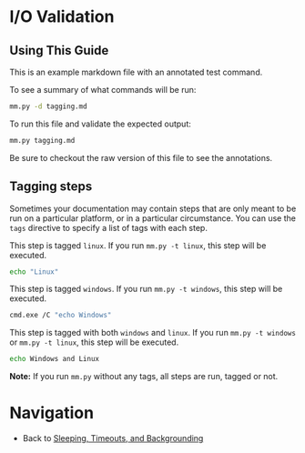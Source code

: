 # I/O Validation

## Using This Guide
This is an example markdown file with an annotated test command.

To see a summary of what commands will be run:

```bash
mm.py -d tagging.md
```

To run this file and validate the expected output:

```bash
mm.py tagging.md
```

Be sure to checkout the raw version of this file to see the annotations.

## Tagging steps

Sometimes your documentation may contain steps that are only meant to be run on a particular platform, or in a particular circumstance. You can use the `tags` directive to specify a list of tags with each step.

<!-- STEP
name: Linux Step
expected_stdout_lines:
  - Linux
tags:
  - linux
-->

This step is tagged `linux`. If you run `mm.py -t linux`, this step will be executed.

```bash
echo "Linux"
```

<!-- END_STEP -->

This step is tagged `windows`. If you run `mm.py -t windows`, this step will be executed.

<!-- STEP
name: Windows Step
expected_stdout_lines:
  - Windows
tags:
  - windows
-->

```bash
cmd.exe /C "echo Windows"
```

<!-- END_STEP -->

This step is tagged with both `windows` and `linux`. If you run `mm.py -t windows` or `mm.py -t linux`, this step will be executed.

<!-- STEP
name: Windows Step
expected_stdout_lines:
  - Windows and Linux
tags:
  - windows
  - linux
-->

```bash
echo Windows and Linux
```

<!-- END_STEP -->

**Note:** If you run `mm.py` without any tags, all steps are run, tagged or not.

# Navigation

* Back to [Sleeping, Timeouts, and Backgrounding](background.md)


